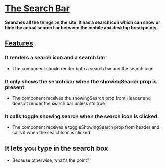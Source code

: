 # [The Search Bar](SearchBar.tsx)

**Searches all the things on the site. It has a search icon which can show or hide the actual search bar between the mobile and desktop breakpoints.**

## [Features](SearchBar.test.tsx)

### It renders a search icon and a search bar

- The component should render both a search bar and the search icon

### It only shows the search bar when the showingSearch prop is present

- The component receives the showingSearch prop from Header and doesn't render the search bar unless it's true

### It calls toggle showing search when the search icon is clicked

- The component receives a toggleShowingSearch prop from header and calls it when the searchIcon is clicked

## It lets you type in the search box

- Because otherwise, what's the point?
